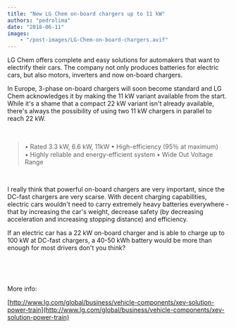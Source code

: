```yaml
---
title: "New LG Chem on-board chargers up to 11 kW"
authors: "pedrolima"
date: "2018-06-11"
images: 
    - "/post-images/LG-Chem-on-board-chargers.avif"
---
```


LG Chem offers complete and easy solutions for automakers that want to electrify their cars. The company not only produces batteries for electric cars, but also motors, inverters and now on-board chargers.

In Europe, 3-phase on-board chargers will soon become standard and LG Chem acknowledges it by making the 11 kW variant available from the start. While it's a shame that a compact 22 kW variant isn't already available, there's always the possibility of using two 11 kW chargers in parallel to reach 22 kW.

 

> • Rated 3.3 kW, 6.6 kW, 11kW • High-efficiency (95％ at maximum) • Highly reliable and energy-efficient system • Wide Out Voltage Range

 

I really think that powerful on-board chargers are very important, since the DC-fast chargers are very scarse. With decent charging capabilities, electric cars wouldn't need to carry extremely heavy batteries everywhere - that by increasing the car's weight, decrease safety (by decreasing acceleration and increasing stopping distance) and efficiency.

If an electric car has a 22 kW on-board charger and is able to charge up to 100 kW at DC-fast chargers, a 40-50 kWh battery would be more than enough for most drivers don't you think?

 

 

More info:

[http://www.lg.com/global/business/vehicle-components/xev-solution-power-train](http://www.lg.com/global/business/vehicle-components/xev-solution-power-train)
